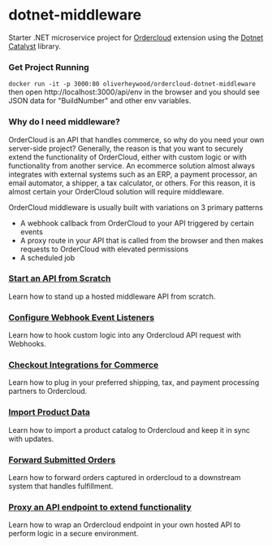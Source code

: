 # dotnet-middleware
Starter .NET microservice project for [Ordercloud](https://ordercloud.io/) extension using the [Dotnet Catalyst](https://github.com/ordercloud-api/ordercloud-dotnet-catalyst) library. 

### Get Project Running 

`docker run -it -p 3000:80 oliverheywood/ordercloud-dotnet-middleware` then open http://localhost:3000/api/env in the browser and you should see JSON data for "BuildNumber" and other env variables.

### Why do I need middleware? 

OrderCloud is an API that handles commerce, so why do you need your own server-side project? Generally, the reason is that you want to securely extend the functionality of OrderCloud, either with custom logic or with functionality from another service. An ecommerce solution almost always integrates with external systems such as an ERP, a payment processor, an email automator, a shipper, a tax calculator, or others. For this reason, it is almost certain your OrderCloud solution will require middleware. 

OrderCloud middleware is usually built with variations on 3 primary patterns
- A webhook callback from OrderCloud to your API triggered by certain events
- A proxy route in your API that is called from the browser and then makes requests to OrderCloud with elevated permissions
- A scheduled job 

### [Start an API from Scratch](./Guides/SetupApi.md)

Learn how to stand up a hosted middleware API from scratch.

### [Configure Webhook Event Listeners](./Guides/Webhooks.md) 

Learn how to hook custom logic into any Ordercloud API request with Webhooks.

### [Checkout Integrations for Commerce](./Customer.OrderCloud.Common/Commands/CheckoutCommand.cs) 
 
Learn how to plug in your preferred shipping, tax, and payment processing partners to Ordercloud.

### [Import Product Data](./Customer.OrderCloud.Common/Jobs/ProductUpload)

Learn how to import a product catalog to Ordercloud and keep it in sync with updates.

### [Forward Submitted Orders](./Customer.OrderCloud.Common/Jobs/ForwardOrder) 

Learn how to forward orders captured in ordercloud to a downstream system that handles fulfillment.

### [Proxy an API endpoint to extend functionality](./Customer.OrderCloud.Api/Controllers/ProxyListOrdersController.cs)

Learn how to wrap an Ordercloud endpoint in your own hosted API to perform logic in a secure environment. 

